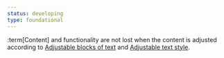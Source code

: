 ```yaml
---
status: developing
type: foundational
---
```


:term[Content] and functionality are not lost when the content is adjusted according to [Adjustable blocks of text](#adjustable-blocks-of-text) and [Adjustable text style](#adjustable-text-style).
